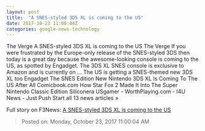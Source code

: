 ```yaml
---
layout: post
title:  "A SNES-styled 3DS XL is coming to the US"
date: 2017-10-23 11:00:04Z
categories: google-news-technology
---
```


The Verge A SNES-styled 3DS XL is coming to the US The Verge If you were frustrated by the Europe-only release of the SNES-styled 3DS then today is a great day because the awesome-looking console is coming to the US, as spotted by Engadget. The 3DS XL SNES console is exclusive to Amazon and is currently on ... The US is getting a SNES-themed new 3DS XL too Engadget The SNES Edition New Nintendo 3DS XL Is Coming To The US After All Comicbook.com How Star Fox 2 Made It Into The Super Nintendo Classic Edition Siliconera USgamer - WorthPlaying.com - I4U News - Just Push Start all 13 news articles »


Full story on F3News: [A SNES-styled 3DS XL is coming to the US](http://www.f3nws.com/n/jmRGzB)

> Posted on: Monday, October 23, 2017 11:00:04 AM

